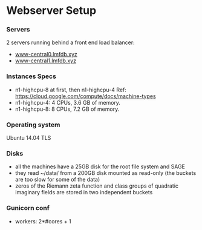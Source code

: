 # Webserver Setup


### Servers
2 servers running behind a front end load balancer:
* www-central0.lmfdb.xyz
* www-central1.lmfdb.xyz

### Instances Specs
* n1-highcpu-8 at first, then n1-highcpu-4
Ref: https://cloud.google.com/compute/docs/machine-types 
* n1-highcpu-4: 4 CPUs, 3.6 GB of memory.
* n1-highcpu-8: 8 CPUs, 7.2 GB of memory.

### Operating system
Ubuntu 14.04 TLS

### Disks
* all the machines have a 25GB disk for the root file system and SAGE
* they read ~/data/ from a 200GB disk mounted as read-only (the buckets are too slow for some of the data)
* zeros of the Riemann zeta function and class groups of quadratic imaginary fields are stored in two independent buckets

### Gunicorn conf
* workers: 2*#cores + 1
